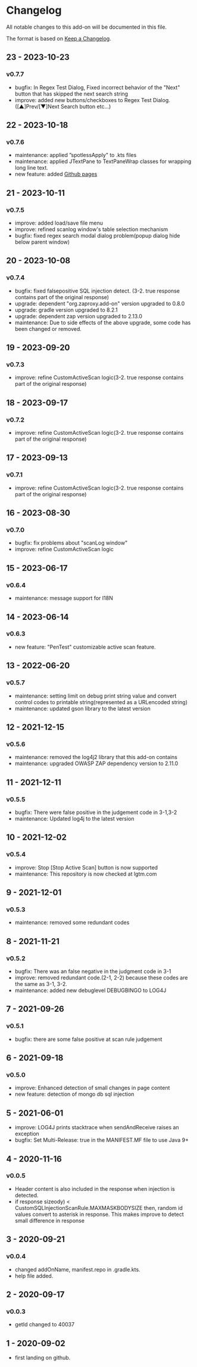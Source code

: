 # Changelog
All notable changes to this add-on will be documented in this file.

The format is based on [Keep a Changelog](https://keepachangelog.com/en/1.0.0/).
## 23 - 2023-10-23
### v0.7.7
- bugfix: In Regex Test Dialog, Fixed incorrect behavior of the "Next" button that has skipped the next search string
- improve: added new buttons/checkboxes to Regex Test Dialog. ([▲]Prev/[▼]Next Search button etc...) 

## 22 - 2023-10-18
### v0.7.6
- maintenance: applied ”spotlessApply" to .kts files 
- maintenance: applied JTextPane to TextPaneWrap classes for wrapping long line text. 
- new feature: added [Github pages](https://gdgd009xcd.github.io/CustomActiveScanForZAP) 

## 21 - 2023-10-11
### v0.7.5
- improve: added load/save file menu
- improve: refined scanlog window's table selection mechanism
- bugfix: fixed regex search modal dialog problem(popup dialog hide below parent window)

## 20 - 2023-10-08
### v0.7.4
- bugfix: fixed falsepositive SQL injection detect. (3-2. true response contains part of the original response)
- upgrade: dependent "org.zaproxy.add-on" version upgraded to 0.8.0
- upgrade: gradle version upgraded to 8.2.1
- upgrade: dependent zap version upgraded to 2.13.0
- maintenance: Due to side effects of the above upgrade, some code has been changed or removed.

## 19 - 2023-09-20
### v0.7.3
- improve: refine CustomActiveScan logic(3-2. true response contains part of the original response)

## 18 - 2023-09-17
### v0.7.2
- improve: refine CustomActiveScan logic(3-2. true response contains part of the original response)

## 17 - 2023-09-13
### v0.7.1
- improve: refine CustomActiveScan logic(3-2. true response contains part of the original response)

## 16 - 2023-08-30
### v0.7.0
- bugfix: fix problems about "scanLog window"
- improve: refine CustomActiveScan logic

## 15 - 2023-06-17
### v0.6.4
- maintenance: message support for I18N

## 14 - 2023-06-14
### v0.6.3
- new feature: "PenTest" customizable active scan feature.

## 13 - 2022-06-20
### v0.5.7
- maintenance: setting limit on debug print string value and convert control codes to printable string(represented as a URLencoded string) 
- maintenance: updated gson library to the latest version

## 12 - 2021-12-15
### v0.5.6
- maintenance: removed the log4j2 library that this add-on contains
- maintenance: upgraded OWASP ZAP dependency version  to 2.11.0

## 11 - 2021-12-11
### v0.5.5
- bugfix: There were false positive in the judgement code in 3-1,3-2
- maintenance: Updated log4j to the latest version

## 10 - 2021-12-02
### v0.5.4
- improve: Stop [Stop Active Scan] button is now supported
- maintenance: This repository is now checked at lgtm.com

## 9 - 2021-12-01
### v0.5.3
- maintenance: removed some redundant codes

## 8 - 2021-11-21
### v0.5.2
- bugfix: There was an false negative in the judgment code in 3-1
- improve: removed redundant code.(2-1, 2-2) because these codes are the same as 3-1, 3-2.
- maintenance: added new debuglevel DEBUGBINGO to LOG4J 

## 7 - 2021-09-26
### v0.5.1
- bugfix: there are some false positive at scan rule judgement

## 6 - 2021-09-18
### v0.5.0
- improve: Enhanced detection of small changes in page content
- new feature: detection of mongo db sql injection
## 5 - 2021-06-01
- improve: LOG4J prints stacktrace when sendAndReceive raises an exception
- bugfix: Set Multi-Release: true in the MANIFEST.MF file to use Java 9+
## 4 - 2020-11-16
### v0.0.5
- Header content is also included in the response when injection is detected.
- if response sizeody) < CustomSQLInjectionScanRule.MAXMASKBODYSIZE then, random id values convert to asterisk in response. This makes improve to detect small difference in response
## 3 - 2020-09-21
### v0.0.4
- changed addOnName, manifest.repo in .gradle.kts.
- help file added.
## 2 - 2020-09-17
### v0.0.3
- getId changed to 40037
## 1 - 2020-09-02

- first landing on github.




